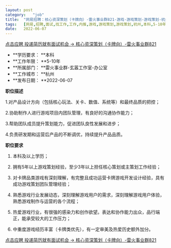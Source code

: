 ```yaml
---
layout:	post
category:	"job"
title:	"网易招聘：核心资深策划（卡牌向）-雷火事业群821-游戏-游戏策划-游戏策划-杭州本科5-10年"
tags:	[网易,招聘,面试,找工作,工作,内推,游戏,游戏策划,游戏策划,杭州,本科,5-10年]
date:	2022-06-07
---
```


[点击应聘 投递简历就有面试机会 ->  核心资深策划（卡牌向）-雷火事业群821](http://mobile.bole.netease.com/bole/boleDetail?id=40701&employeeId=346f03c3cda5f04c&key=all)



- **学历要求： **本科
- **工作年限： **5-10年
- **所属部门： **雷火事业群-玄嚣工作室-办公室
- **工作城市： **杭州
- **发布日期： **2022-06-07



**职位描述**

1.对产品设计方向（包括核心玩法、关卡、数值、系统等）和最终品质的把控；

2.协助制作人进行游戏项目内团队管理，有良好的沟通协作能力；

3.帮助团队成员提升策划能力，促进团队良性发展和进步；

4.负责研发期和运营后产品的不断调优，持续提升产品品质。



**职位要求**

1. 本科及以上学历；

2. 拥有5年以上游戏策划经验，至少3年以上担任核心策划或主策划工作经验；

3. 对卡牌品类游戏有深刻理解，有完整且成功运营卡牌游戏开发设计经验，具有成功游戏策划团队管理经验；

4. 熟悉游戏行业发展动态，深刻理解游戏用户的需求，深刻理解游戏用户体验，熟悉游戏制作与运营的各个流程；

5. 热爱游戏行业，有很强的感染力和创作欲望。表达和协作能力出众，品行端正，能承受较大的工作压力；

6. 中重度游戏经历丰富（卡牌类优先），有一定审美及热爱历史额外加分。



[点击应聘 投递简历就有面试机会 ->  核心资深策划（卡牌向）-雷火事业群821](http://mobile.bole.netease.com/bole/boleDetail?id=40701&employeeId=346f03c3cda5f04c&key=all)
